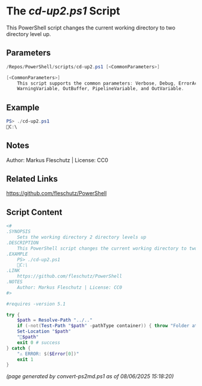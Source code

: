 The *cd-up2.ps1* Script
===========================

This PowerShell script changes the current working directory to two directory level up.

Parameters
----------
```powershell
/Repos/PowerShell/scripts/cd-up2.ps1 [<CommonParameters>]

[<CommonParameters>]
    This script supports the common parameters: Verbose, Debug, ErrorAction, ErrorVariable, WarningAction, 
    WarningVariable, OutBuffer, PipelineVariable, and OutVariable.
```

Example
-------
```powershell
PS> ./cd-up2.ps1
📂C:\

```

Notes
-----
Author: Markus Fleschutz | License: CC0

Related Links
-------------
https://github.com/fleschutz/PowerShell

Script Content
--------------
```powershell
<#
.SYNOPSIS
	Sets the working directory 2 directory levels up
.DESCRIPTION
	This PowerShell script changes the current working directory to two directory level up.
.EXAMPLE
	PS> ./cd-up2.ps1
	📂C:\
.LINK
	https://github.com/fleschutz/PowerShell
.NOTES
	Author: Markus Fleschutz | License: CC0
#>

#requires -version 5.1

try {
	$path = Resolve-Path "../.."
	if (-not(Test-Path "$path" -pathType container)) { throw "Folder at 📂$path doesn't exist (yet)" }
	Set-Location "$path"
	"📂$path"
	exit 0 # success
} catch {
	"⚠️ ERROR: $($Error[0])"
	exit 1
}
```

*(page generated by convert-ps2md.ps1 as of 08/06/2025 15:18:20)*
